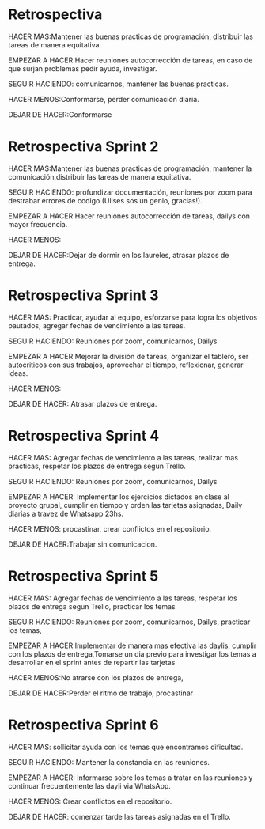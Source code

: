 <h1>Retrospectiva</h1>

<p>HACER MAS:Mantener las buenas practicas de programación, distribuir las tareas de manera equitativa. </p>

<p>EMPEZAR A HACER:Hacer reuniones autocorrección de tareas, en caso de que surjan problemas pedir ayuda, investigar.</p>

<p>SEGUIR HACIENDO: comunicarnos, mantener las buenas practicas.</p>

<p>HACER MENOS:Conformarse, perder comunicación diaria.  </p>

<p>DEJAR DE HACER:Conformarse</p>


<h1>Retrospectiva Sprint 2</h1>

<p>HACER MAS:Mantener las buenas practicas de programación, mantener la comunicación,distribuir las tareas de manera equitativa. </p>

<p>SEGUIR HACIENDO: profundizar documentación, reuniones por zoom para destrabar errores de codigo (Ulises sos un genio, gracias!).</p>

<p>EMPEZAR A HACER:Hacer reuniones autocorrección de tareas, dailys con mayor frecuencia.</p>

<p>HACER MENOS: </p>

<p>DEJAR DE HACER:Dejar de dormir en los laureles, atrasar plazos de entrega.</p>


<h1>Retrospectiva Sprint 3</h1>

<p>HACER MAS: Practicar, ayudar al equipo, esforzarse para logra los objetivos pautados, agregar fechas de vencimiento a las tareas. </p>

<p>SEGUIR HACIENDO: Reuniones por zoom, comunicarnos, Dailys</p>

<p>EMPEZAR A HACER:Mejorar la división de tareas, organizar el tablero, ser autocriticos con sus trabajos, aprovechar el tiempo, reflexionar, generar ideas.</p>

<p>HACER MENOS:</p>

<p>DEJAR DE HACER: Atrasar plazos de entrega.</p>

<h1>Retrospectiva Sprint 4</h1>

<p>HACER MAS: Agregar fechas de vencimiento a las tareas, realizar mas practicas, respetar los plazos de entrega segun Trello. </p>

<p>SEGUIR HACIENDO: Reuniones por zoom, comunicarnos, Dailys</p>

<p>EMPEZAR A HACER: Implementar los ejercicios dictados en clase al proyecto grupal, cumplir en tiempo y orden las tarjetas asignadas, Daily diarias a travez de Whatsapp 23hs. </p>

<p>HACER MENOS: procastinar, crear conflictos en el repositorio.</p>

<p>DEJAR DE HACER:Trabajar sin comunicacion.</p>

<h1>Retrospectiva Sprint 5</h1>

<p>HACER MAS: Agregar fechas de vencimiento a las tareas, respetar los plazos de entrega segun Trello,  practicar los temas </p>

<p>SEGUIR HACIENDO: Reuniones por zoom, comunicarnos, Dailys, practicar los temas,  </p>

<p>EMPEZAR A HACER:Implementar de manera mas efectiva las daylis, cumplir con los plazos de entrega,Tomarse un dia previo para investigar los temas a desarrollar en el sprint antes de repartir las tarjetas  </p>

<p>HACER MENOS:No atrarse con los plazos de entrega, </p>

<p>DEJAR DE HACER:Perder el ritmo de trabajo, procastinar </p>


<h1>Retrospectiva Sprint 6</h1>

<p>HACER MAS: sollicitar ayuda con los temas que encontramos dificultad. </p>

<p>SEGUIR HACIENDO: Mantener la constancia en las reuniones. </p>

<p>EMPEZAR A HACER: Informarse sobre los temas a tratar en las reuniones y continuar frecuentemente las dayli via WhatsApp.</p>

<p>HACER MENOS: Crear conflictos en el repositorio.</p>

<p>DEJAR DE HACER: comenzar tarde las tareas asignadas en el Trello. </p>

